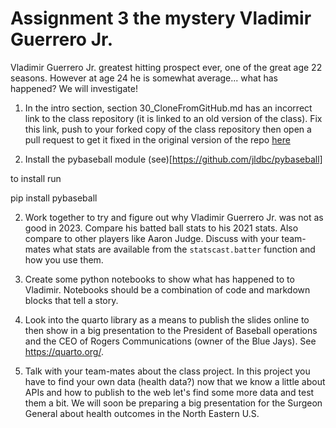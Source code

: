 # Assignment 3 the mystery Vladimir Guerrero Jr. 

Vladimir Guerrero Jr. greatest hitting prospect ever, one of the great age 22 seasons.  However at age 24 he is somewhat average... what has happened?  We will investigate!


1. In the intro section, section 30_CloneFromGitHub.md has an incorrect link to the class repository (it is linked to an old version of the class).  Fix this link, push to your forked copy of the class repository then open a pull request to get it fixed in the original version of the repo [here](https://github.com/True-North-Intelligent-Algorithms/intro-to-data-analysis)  

2. Install the pybaseball module (see)[https://github.com/jldbc/pybaseball]

to install run

pip install pybaseball

2.  Work together to try and figure out why Vladimir Guerrero Jr. was not as good in 2023.  Compare his batted ball stats to his 2021 stats.  Also compare to other players like Aaron Judge.  Discuss with your team-mates what stats are available from the ```statscast.batter``` function and how you use them.

3.  Create some python notebooks to show what has happened to to Vladimir.  Notebooks should be a combination of code and markdown blocks that tell a story.   

4.  Look into the quarto library as a means to publish the slides online to then show in a big presentation to the President of Baseball operations and the CEO of Rogers Communications (owner of the Blue Jays).  See https://quarto.org/. 

5.  Talk with your team-mates about the class project.  In this project you have to find your own data (health data?) now that we know a little about APIs and how to publish to the web let's find some more data and test them a bit.  We will soon be preparing a big presentation for the Surgeon General about health outcomes in the North Eastern U.S. 
